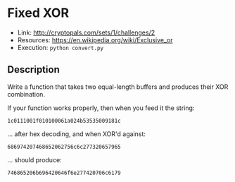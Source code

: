 # Fixed XOR

- Link: http://cryptopals.com/sets/1/challenges/2
- Resources: https://en.wikipedia.org/wiki/Exclusive_or
- Execution: `python convert.py`

## Description

Write a function that takes two equal-length buffers and produces their XOR combination.

If your function works properly, then when you feed it the string:

```
1c0111001f010100061a024b53535009181c
```

... after hex decoding, and when XOR'd against:

```
686974207468652062756c6c277320657965
```

... should produce:

```
746865206b696420646f6e277420706c6179
```
